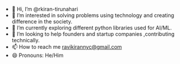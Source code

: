 - 👋 Hi, I’m @rkiran-tirunahari
- 👀 I’m interested in solving problems using technology and creating difference in the society.
- 🌱 I’m currently exploring different python libraries used for AI/ML.
- 💞️ I’m looking to help founders and startup companies ,contributing technically.
- 📫 How to reach me ravikirannyc@gmail.com
- 😄 Pronouns: He/Him


<!---
rkiran-tirunahari/rkiran-tirunahari is a ✨ special ✨ repository because its `README.md` (this file) appears on your GitHub profile.
You can click the Preview link to take a look at your changes.
--->
